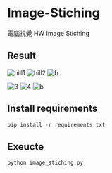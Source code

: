 # Image-Stiching 

電腦視覺 HW Image Stiching <br>
## Result
![hill1](https://user-images.githubusercontent.com/49235533/210210352-85dd2661-7d4d-46f6-bfdd-55b3a2694fdd.JPG)
![hill2](https://user-images.githubusercontent.com/49235533/210210361-e137fcbf-fbe2-4159-9ce2-2b3d715fbb9b.JPG)
![b](https://user-images.githubusercontent.com/49235533/210210376-2b9771ef-15fc-4773-9804-c5349f6ee3ef.jpg)


![3](https://user-images.githubusercontent.com/49235533/210406179-e1e4dba8-80b5-4d6d-817b-56146538face.jpg)
![4](https://user-images.githubusercontent.com/49235533/210406190-e6fa68e0-29c4-4e5a-915a-954bf561472c.jpg)
![b](https://user-images.githubusercontent.com/49235533/210406215-dfa30883-3598-4695-a74a-c81f957f544f.jpg)

## Install requirements
```C
pip install -r requirements.txt
```

## Exeucte
```C
python image_stiching.py
```
